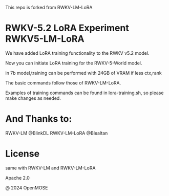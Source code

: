 This repo is forked from RWKV-LM-LoRA

# RWKV-5.2 LoRA Experiment RWKV5-LM-LoRA

We have added LoRA training functionality to the RWKV v5.2 model.

Now you can initiate LoRA training for the RWKV-5-World model.

in 7b model,training can be performed with 24GB of VRAM if less ctx,rank

The basic commands follow those of RWKV-LM-LoRA.

Examples of training commands can be found in lora-training.sh, so please make changes as needed.



# And Thanks to:
RWKV-LM @BlinkDL
RWKV-LM-LoRA @Blealtan



# License
same with RWKV-LM and RWKV-LM-LoRA

Apache 2.0


@ 2024 OpenMOSE
